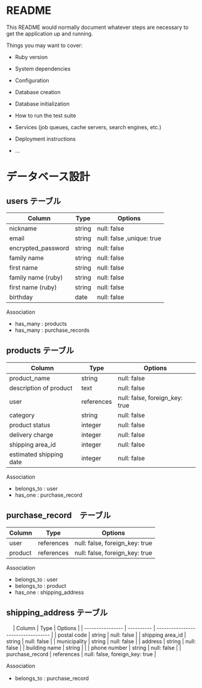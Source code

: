 # README

This README would normally document whatever steps are necessary to get the
application up and running.

Things you may want to cover:

* Ruby version

* System dependencies

* Configuration

* Database creation

* Database initialization

* How to run the test suite

* Services (job queues, cache servers, search engines, etc.)

* Deployment instructions

* ...

# データベース設計

## users テーブル

| Column             | Type   | Options                    |
| ------------------ | ------ | -------------------------- |
| nickname           | string | null: false                |
| email              | string | null: false ,unique: true  |
| encrypted_password | string | null: false                |
| family name        | string | null: false                |
| first name         | string | null: false                |
| family name (ruby) | string | null: false                |
| first name (ruby)  | string | null: false                |
| birthday           | date   | null: false                |

 Association

- has_many : products
- has_many : purchase_records

## products テーブル

| Column                  | Type       | Options                          |
| ----------------------- | -----------| -------------------------------- |
| product_name            | string     | null: false                      |
| description of product  | text       | null: false                      |
| user                    | references | null: false, foreign_key: true   |
| category                | string     | null: false                      |
| product status          | integer    | null: false                      |
| delivery charge         | integer    | null: false                      |
| shipping area_id        | integer    | null: false                      |
| estimated shipping date | integer    | null: false                      |

Association

- belongs_to : user
- has_one    : purchase_record

## purchase_record　テーブル

| Column  | Type       | Options                        |
| ------- | ---------- | ------------------------------ |
| user    | references | null: false, foreign_key: true |
| product | references | null: false, foreign_key: true |

Association

- belongs_to : user
- belongs_to : product
- has_one    : shipping_address


## shipping_address テーブル
　
| Column           | Type       | Options                            |
| ---------------- | ---------- | ---------------------------------- |
| postal code      | string     | null: false                        |
| shipping area_id | string     | null: false                        |
| municipality     | string     | null: false                        |
| address          | string     | null: false                        |
| building name    | string     |                                    |
| phone number     | string     | null: false                        |
| purchase_record  | references | null: false, foreign_key: true     |

Association

- belongs_to : purchase_record　
